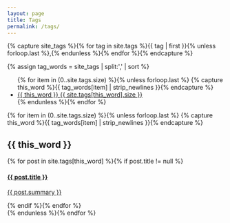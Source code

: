 ```yaml
---
layout: page
title: Tags
permalink: /tags/
---
```

<!-- site_tags: {{ site_tags }} -->
{% capture site_tags %}{% for tag in site.tags %}{{ tag | first }}{% unless forloop.last %},{% endunless %}{% endfor %}{% endcapture %}

<!-- tag_words: {{ tag_words }} -->
{% assign tag_words = site_tags | split:',' | sort %}

<div id="tags">
  <ul class="tag-box inline">
  {% for item in (0..site.tags.size) %}{% unless forloop.last %}
    {% capture this_word %}{{ tag_words[item] | strip_newlines }}{% endcapture %}
    <li><a href="#{{ this_word | cgi_escape }}">{{ this_word }} <span>{{ site.tags[this_word].size }}</span></a></li>
  {% endunless %}{% endfor %}
  </ul>

  {% for item in (0..site.tags.size) %}{% unless forloop.last %}
    {% capture this_word %}{{ tag_words[item] | strip_newlines }}{% endcapture %}
  <h2 id="{{ this_word | cgi_escape }}">{{ this_word }}</h2>
    <div class="post ml0">
      {% for post in site.tags[this_word] %}{% if post.title != null %}
      <a href="{{ post.url | prepend: site.baseurl }}" class="post-link">
        <h4 class="post-title">{{ post.title }}</h4>
          <p class="post-summary">{{ post.summary }}</p>
       </a>
      {% endif %}{% endfor %}
    </div>
  {% endunless %}{% endfor %}
